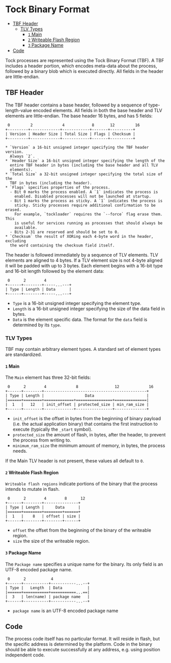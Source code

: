 # Tock Binary Format

<!-- npm i -g markdown-toc; markdown-toc -i Compilation.md -->

<!-- toc -->

- [TBF Header](#tbf-header)
  * [TLV Types](#tlv-types)
    + [`1` Main](#1-main)
    + [`2` Writeable Flash Region](#2-writeable-flash-region)
    + [`3` Package Name](#3-package-name)
- [Code](#code)

<!-- tocstop -->

Tock processes are represented using the Tock Binary Format (TBF). A TBF
includes a header portion, which encodes meta-data about the process, followed
by a binary blob which is executed directly. All fields in the header are
little-endian.

## TBF Header

The TBF header contains a base header, followed by a sequence of
type-length-value encoded elements. All fields in both the base header and TLV
elements are little-endian. The base header 16 bytes, and has 5 fields:

```
 0         2             4            8       12         16
+---------+-------------+------------+-------+----------+
| Version | Header Size | Total Size | Flags | Checksum |
+---------+-------------+------------+-------+----------+
```

    * `Version` a 16-bit unsigned integer specifying the TBF header version.
      Always `2`.
    * `Header Size` a 16-bit unsigned integer specifying the length of the
      entire TBF header in bytes (including the base header and all TLV
      elements).
    * `Total Size` a 32-bit unsigned integer specifying the total size of the
      TBF in bytes (including the header).
    * `Flags` specifies properties of the process.
      - Bit 0 marks the process enabled. A `1` indicates the process is
        enabled. Disabled processes will not be launched at startup.
      - Bit 1 marks the process as sticky. A `1` indicates the process is
        sticky. Sticky processes require additional confirmation to be erased.
        For example, `tockloader` requires the `--force` flag erase them.  This
        is useful for services running as processes that should always be
        available.
      - Bits 2-31 are reserved and should be set to 0.
    * `Checksum` the result of XORing each 4-byte word in the header, excluding
      the word containing the checksum field itself.

The header is followed immediately by a sequence of TLV elements. TLV
elements are aligned to 4 bytes. If a TLV element size is not 4-byte aligned it
will be padded with up to 3 bytes. Each element begins with a 16-bit type and
16-bit length followed by the element data:

```
 0      2        4
+------+--------+-----...---+
| Type | Length | Data      |
+------+--------+-----...---+
```

  * `Type` is a 16-bit unsigned integer specifying the element type.
  * `Length` is a 16-bit unsigned integer specifying the size of the data field
    in bytes.
  * `Data` is the element specific data. The format for the `data` field is
    determined by its `type`.

### TLV Types

TBF may contain arbitrary element types. A standard set of element types are
standardized.

#### `1` Main

The `Main` element has three 32-bit fields:

```
 0      2        4             8                12             16
+------+--------+---------------------------------------------+
| Type | Length |                  Data                       |
|======+========+=============+================+==============|
|  1   |   12   | init_offset | protected_size | min_ram_size |
+------+--------+-------------+----------------+--------------+
```

  * `init_offset` is the offset in bytes from the beginning of binary payload
    (i.e. the actual application binary) that contains the first instruction to
    execute (typically the `_start` symbol).
  * `protected_size` the amount of flash, in bytes, after the header, to
    prevent the process from writing to.
  * `minimum_ram_size` the minimum amount of memory, in bytes, the process
    needs.

If the Main TLV header is not present, these values all default to `0`.

#### `2` Writeable Flash Region

`Writeable flash regions` indicate portions of the binary that the process
intends to mutate in flash.


```
 0      2        4        8      12
+------+--------+---------------+
| Type | Length |     Data      |
|======+========+========+======+
|  1   |    8   | offset | size |
+------+--------+--------+------+
```

  * `offset` the offset from the beginning of the binary of the writeable
    region.
  * `size` the size of the writeable region.


#### `3` Package Name

The `Package name` specifies a unique name for the binary. Its only field is
an UTF-8 encoded package name.

```
 0      2           4
+------+-----------+-----------...--+
| Type |   Length  | Data           |
|======+===========+===========...==|
|  3   | len(name) | package name   |
+------+-----------+-----------...--+
```

  * `package name` is an UTF-8 encoded package name

## Code

The process code itself has no particular format. It will reside in flash,
but the specific address is determined by the platform. Code in the binary
should be able to execute successfully at any address, e.g. using position
independent code.


